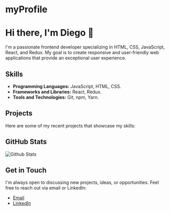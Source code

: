 # myProfile

<!-- Introduction -->
# Hi there, I'm Diego 👋
I'm a passionate frontend developer specializing in HTML, CSS, JavaScript, React, and Redux. My goal is to create responsive and user-friendly web applications that provide an exceptional user experience.

<!-- Skills -->
## Skills
- **Programming Languages:** JavaScript, HTML, CSS.
- **Frameworks and Libraries:** React, Redux.
- **Tools and Technologies:** Git, npm, Yarn.

<!-- Projects -->
## Projects
Here are some of my recent projects that showcase my skills:

<!-- ### [Project 1](https://github.com/user/project-1)
Description of the project and what it does.

### [Project 2](https://github.com/user/project-2)
Description of the project and what it does.

### [Project 3](https://github.com/user/project-3)
Description of the project and what it does. -->

<!-- Github Stats -->
## GitHub Stats
![Github Stats](https://github-readme-stats.vercel.app/api?username=DiegoPrietoI&show_icons=true&hide_border=true&count_private=true&include_all_commits=true&hide=stars,prs,contribs)

<!-- Contact -->
## Get in Touch
I'm always open to discussing new projects, ideas, or opportunities. Feel free to reach out via email or LinkedIn:

- [Email](mailto:diego.prieto.dev@gmail.com)
- [LinkedIn](https://www.linkedin.com/in/diego-prieto-%C3%AD%C3%B1iguez-925738239/)
